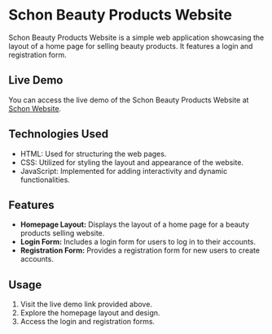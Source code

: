 # Schon Beauty Products Website

Schon Beauty Products Website is a simple web application showcasing the layout of a home page for selling beauty products. It features a login and registration form.

## Live Demo

You can access the live demo of the Schon Beauty Products Website at [Schon Website](https://mahak-23.github.io/schon-website/).

## Technologies Used

- HTML: Used for structuring the web pages.
- CSS: Utilized for styling the layout and appearance of the website.
- JavaScript: Implemented for adding interactivity and dynamic functionalities.

## Features

- **Homepage Layout:** Displays the layout of a home page for a beauty products selling website.
- **Login Form:** Includes a login form for users to log in to their accounts.
- **Registration Form:** Provides a registration form for new users to create accounts.

## Usage

1. Visit the live demo link provided above.
2. Explore the homepage layout and design.
3. Access the login and registration forms.
